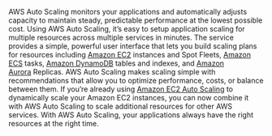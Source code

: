 AWS Auto Scaling monitors your applications and automatically adjusts capacity to maintain steady, predictable performance at the lowest possible cost. Using AWS Auto Scaling, it’s easy to setup application scaling for multiple resources across multiple services in minutes. The service provides a simple, powerful user interface that lets you build scaling plans for resources including [Amazon EC2](https://aws.amazon.com/ec2/) instances and Spot Fleets, [Amazon ECS](https://aws.amazon.com/ecs/) tasks, [Amazon DynamoDB](https://aws.amazon.com/dynamodb/) tables and indexes, and [Amazon Aurora](https://aws.amazon.com/aurora/) Replicas. AWS Auto Scaling makes scaling simple with recommendations that allow you to optimize performance, costs, or balance between them. If you’re already using [Amazon EC2 Auto Scaling](https://aws.amazon.com/ec2/autoscaling/) to dynamically scale your Amazon EC2 instances, you can now combine it with AWS Auto Scaling to scale additional resources for other AWS services. With AWS Auto Scaling, your applications always have the right resources at the right time.